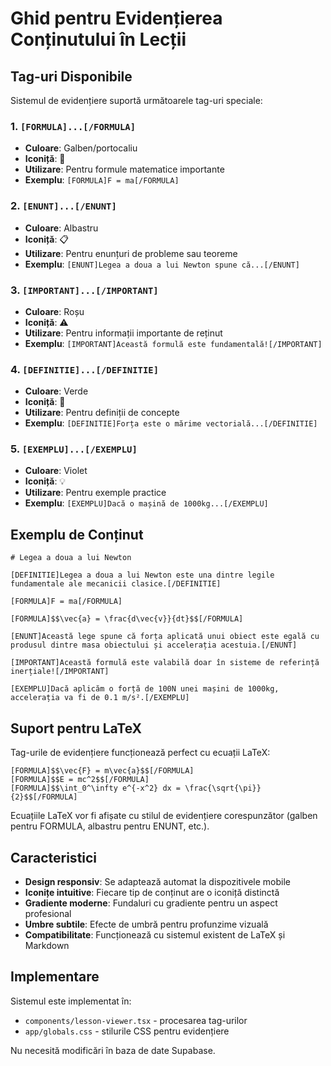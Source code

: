 # Ghid pentru Evidențierea Conținutului în Lecții

## Tag-uri Disponibile

Sistemul de evidențiere suportă următoarele tag-uri speciale:

### 1. `[FORMULA]...[/FORMULA]`
- **Culoare**: Galben/portocaliu
- **Iconiță**: 📐
- **Utilizare**: Pentru formule matematice importante
- **Exemplu**: `[FORMULA]F = ma[/FORMULA]`

### 2. `[ENUNT]...[/ENUNT]`
- **Culoare**: Albastru
- **Iconiță**: 📋
- **Utilizare**: Pentru enunțuri de probleme sau teoreme
- **Exemplu**: `[ENUNT]Legea a doua a lui Newton spune că...[/ENUNT]`

### 3. `[IMPORTANT]...[/IMPORTANT]`
- **Culoare**: Roșu
- **Iconiță**: ⚠️
- **Utilizare**: Pentru informații importante de reținut
- **Exemplu**: `[IMPORTANT]Această formulă este fundamentală![/IMPORTANT]`

### 4. `[DEFINITIE]...[/DEFINITIE]`
- **Culoare**: Verde
- **Iconiță**: 📖
- **Utilizare**: Pentru definiții de concepte
- **Exemplu**: `[DEFINITIE]Forța este o mărime vectorială...[/DEFINITIE]`

### 5. `[EXEMPLU]...[/EXEMPLU]`
- **Culoare**: Violet
- **Iconiță**: 💡
- **Utilizare**: Pentru exemple practice
- **Exemplu**: `[EXEMPLU]Dacă o mașină de 1000kg...[/EXEMPLU]`

## Exemplu de Conținut

```
# Legea a doua a lui Newton

[DEFINITIE]Legea a doua a lui Newton este una dintre legile fundamentale ale mecanicii clasice.[/DEFINITIE]

[FORMULA]F = ma[/FORMULA]

[FORMULA]$$\vec{a} = \frac{d\vec{v}}{dt}$$[/FORMULA]

[ENUNT]Această lege spune că forța aplicată unui obiect este egală cu produsul dintre masa obiectului și accelerația acestuia.[/ENUNT]

[IMPORTANT]Această formulă este valabilă doar în sisteme de referință inerțiale![/IMPORTANT]

[EXEMPLU]Dacă aplicăm o forță de 100N unei mașini de 1000kg, accelerația va fi de 0.1 m/s².[/EXEMPLU]
```

## Suport pentru LaTeX

Tag-urile de evidențiere funcționează perfect cu ecuații LaTeX:

```
[FORMULA]$$\vec{F} = m\vec{a}$$[/FORMULA]
[FORMULA]$$E = mc^2$$[/FORMULA]
[FORMULA]$$\int_0^\infty e^{-x^2} dx = \frac{\sqrt{\pi}}{2}$$[/FORMULA]
```

Ecuațiile LaTeX vor fi afișate cu stilul de evidențiere corespunzător (galben pentru FORMULA, albastru pentru ENUNT, etc.).

## Caracteristici

- **Design responsiv**: Se adaptează automat la dispozitivele mobile
- **Iconițe intuitive**: Fiecare tip de conținut are o iconiță distinctă
- **Gradiente moderne**: Fundaluri cu gradiente pentru un aspect profesional
- **Umbre subtile**: Efecte de umbră pentru profunzime vizuală
- **Compatibilitate**: Funcționează cu sistemul existent de LaTeX și Markdown

## Implementare

Sistemul este implementat în:
- `components/lesson-viewer.tsx` - procesarea tag-urilor
- `app/globals.css` - stilurile CSS pentru evidențiere

Nu necesită modificări în baza de date Supabase.
